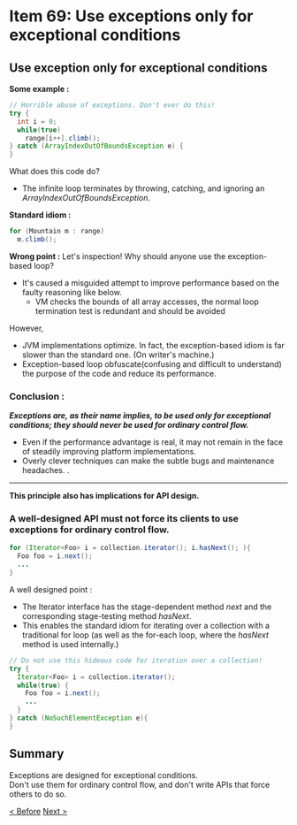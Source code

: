 # Item 69: Use exceptions only for exceptional conditions

## Use exception only for exceptional conditions

**Some example :**
``` java
// Horrible abuse of exceptions. Don't ever do this!
try {
  int i = 0;
  while(true)
    range[i++].climb();
} catch (ArrayIndexOutOfBoundsException e) {
}
```

What does this code do?
- The infinite loop terminates by throwing, catching, and ignoring an *ArrayIndexOutOfBoundsException*.


**Standard idiom :**
``` java
for (Mountain m : range)
  m.climb();
```

**Wrong point :**
Let's inspection! Why should anyone use the exception-based loop?
- It's caused a misguided attempt to improve performance based on the faulty reasoning like below.
  - VM checks the bounds of all array accesses, the normal loop termination test is redundant and should be avoided

However,
- JVM implementations optimize. In fact, the exception-based idiom is far slower than the standard one. (On writer's machine.)
- Exception-based loop obfuscate(confusing and difficult to understand) the purpose of the code and reduce its performance.

### Conclusion :
_**Exceptions are, as their name implies, to be used only for exceptional conditions; they should never be used for ordinary control flow.**_
- Even if the performance advantage is real, it may not remain in the face of steadily improving platform implementations.
- Overly clever techniques can make the subtle bugs and maintenance headaches. .


---


**This principle also has implications for API design.**
### A well-designed API must not force its clients to use exceptions for ordinary control flow.

``` java
for (Iterator<Foo> i = collection.iterator(); i.hasNext(); ){
  Foo foo = i.next();
  ...
}
```
A well designed point :
- The Iterator interface has the stage-dependent method _next_ and the corresponding stage-testing method _hasNext_.
- This enables the standard idiom for iterating over a collection with a traditional for loop (as well as the for-each loop, where the _hasNext_ method is used internally.)

``` java
// Do not use this hideous code for iteration over a collection!
try {
  Iterator<Foo> i = collection.iterator();
  while(true) {
    Foo foo = i.next();
    ...
  }
} catch (NoSuchElementException e){
}
```

## Summary
Exceptions are designed for exceptional conditions.  
Don't use them for ordinary control flow, and don't write APIs that force others to do so.

[< Before](http://gitlab.coupang.net/allie/effective-java/blob/master/10_exceptions/Chapter10_Exceptions.md)
[Next >](http://gitlab.coupang.net/allie/effective-java/blob/master/10_exceptions/item_70_use_checked_exceptions_for_recoverable_conditions_and_runtime_exceptions_for_programming_errors.md)